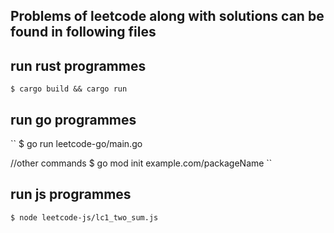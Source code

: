 ## Problems of leetcode along with solutions can be found in following files


## run rust programmes
```
$ cargo build && cargo run
```

## run go programmes
``
$ go run leetcode-go/main.go

//other commands
$ go mod init example.com/packageName
``
## run js programmes
``
$ node leetcode-js/lc1_two_sum.js
``